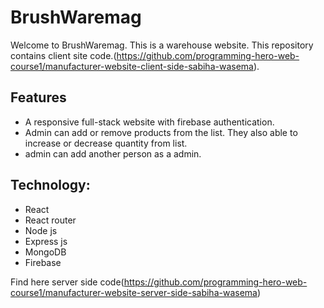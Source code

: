 # BrushWaremag

Welcome to BrushWaremag. This is a warehouse website. This repository contains client site code.(https://github.com/programming-hero-web-course1/manufacturer-website-client-side-sabiha-wasema).

## Features

- A responsive full-stack website with firebase authentication.
- Admin can add or remove products from the list. They also able to increase or decrease quantity from list.
- admin can add another person as a admin.

## Technology:

- React
- React router
- Node js
- Express js
- MongoDB
- Firebase

Find here server side code(https://github.com/programming-hero-web-course1/manufacturer-website-server-side-sabiha-wasema)
